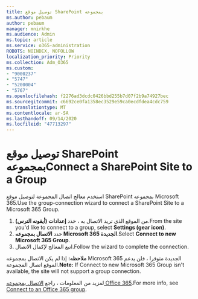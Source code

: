 ```yaml
---
title: توصيل موقع SharePoint بمجموعه
ms.author: pebaum
author: pebaum
manager: mnirkhe
ms.audience: Admin
ms.topic: article
ms.service: o365-administration
ROBOTS: NOINDEX, NOFOLLOW
localization_priority: Priority
ms.collection: Adm_O365
ms.custom:
- "9000237"
- "5747"
- "5200004"
- "5767"
ms.openlocfilehash: f2276ad3dcdc0426bbd255b7d07f2b9a74927bec
ms.sourcegitcommit: c6692ce0fa1358ec3529e59ca0ecdfdea4cdc759
ms.translationtype: MT
ms.contentlocale: ar-SA
ms.lasthandoff: 09/14/2020
ms.locfileid: "47713297"
---
```

# <a name="connect-a-sharepoint-site-to-a-group"></a><span data-ttu-id="380bd-102">توصيل موقع SharePoint بمجموعه</span><span class="sxs-lookup"><span data-stu-id="380bd-102">Connect a SharePoint Site to a Group</span></span>

<span data-ttu-id="380bd-103">استخدم معالج اتصال المجموعة لتوصيل موقع SharePoint بمجموعه Microsoft 365.</span><span class="sxs-lookup"><span data-stu-id="380bd-103">Use the group-connection wizard to connect a SharePoint Site to a Microsoft 365 Group.</span></span>

1. <span data-ttu-id="380bd-104">من الموقع الذي تريد الاتصال به ، حدد  **إعدادات (أيقونه الترس)**.</span><span class="sxs-lookup"><span data-stu-id="380bd-104">From the site you'd like to connect to a group, select  **Settings (gear icon)**.</span></span>
2. <span data-ttu-id="380bd-105">حدد  **الاتصال بمجموعه Microsoft 365 الجديدة**.</span><span class="sxs-lookup"><span data-stu-id="380bd-105">Select  **Connect to new Microsoft 365 Group**.</span></span>
3. <span data-ttu-id="380bd-106">اتبع المعالج لإكمال الاتصال.</span><span class="sxs-lookup"><span data-stu-id="380bd-106">Follow the wizard to complete the connection.</span></span>

<span data-ttu-id="380bd-107">**ملاحظه:**  إذا لم يكن الاتصال بمجموعه Microsoft 365 الجديدة متوفرا ، فلن يدعم الموقع اتصال المجموعة.</span><span class="sxs-lookup"><span data-stu-id="380bd-107">**Note:**  If Connect to new Microsoft 365 Group isn't available, the site will not support a group connection.</span></span>

<span data-ttu-id="380bd-108">لمزيد من المعلومات ، راجع  [الاتصال بمجموعه Office 365](https://docs.microsoft.com/sharepoint/dev/transform/modernize-connect-to-office365-group).</span><span class="sxs-lookup"><span data-stu-id="380bd-108">For more info, see  [Connect to an Office 365 group](https://docs.microsoft.com/sharepoint/dev/transform/modernize-connect-to-office365-group).</span></span>